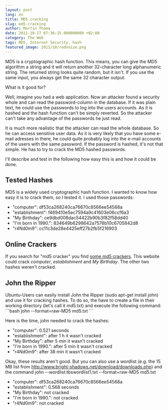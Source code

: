 ```yaml
---
layout: post
lang: en
title: MD5 cracking
slug: md5-cracking
author: Martin Thoma
date: 2011-10-17 07:36:15.000000000 +02:00
category: The Web
tags: MD5, Internet Security, hash
featured_image: 2011/10/rednoize.png
---
```

MD5 is a cryptographic hash function. This means, you can give the MD5
algorithm a string and it will return another 32-character long alphanumeric
string. The returned string looks quite random, but it isn't. If you use the
same input, you always get the same 32 character output.

What is it good for?

Well, imagine you had a web application. Now an attacker found a security whole
and can read the password-column in the database. If it was plain text, he
could use the passwords to log into the users accounts. As it is hashed and the
hash function can't be simply reverted. So the attacker can't take any
advantage of the passwords he just read.

It is much more realistic that the attacker can read the whole database. So he
can access sensitive user data. As it is very likely that you have some e-mail
adresses in there, he could quite probably log into the e-mail accounts of the
users with the same password. If the password is hashed, it's not that simple.
He has to try to crack the MD5 hashed passwords.

I'll describe and test in the following how easy this is and how it could be
done.

## Tested Hashes
MD5 is a widely used cryptographic hash function. I wanted to know how easy it
is to crack them, so I tested it. I used those passwords:

<ul>
<li>"computer": df53ca268240ca76670c8566ee54568a</li>
<li>"establishment": f469410e5ec7594a9c41603e06ccf6a3</li>
<li>"My Birthday": ce9dbd008dac54422b90b3f82f58dd40</li>
<li>"I'm born in 1990.": 834649b6298642a7576b10c6705842d8</li>
<li>"r4Nd0m9": cc11c3de28e4425eff27b2fb5f216903</li>
</ul>

<h2>Online Crackers</h2>
If you search for "md5 cracker" you find <a href="http://md5cracker.org/" rel="nofollow">some md5 crackers</a>.
This website could crack <em>computer</em>, <em>establishment</em> and <em>My Birthday</em>.
The other two hashes weren't cracked.

<h2>John the Ripper</h2>
Ubuntu-Users can easily install John the Ripper (sudo apt-get install john) and use it for cracking hashes. To do so, the have to create a file in their working directory (let's call it md5.txt) and execute the following command:
```bash
john --format=raw-MD5 md5.txt
```

Here is the time, john needed to crack the hashes:
<ul>
<li>"computer": 0.521 seconds</li>
<li>"establishment": after 1 h it wasn't cracked</li>
<li>"My Birthday": after 5 min it wasn't cracked</li>
<li>"I'm born in 1990.": after 5 min it wasn't cracked</li>
<li>"r4Nd0m9": after 38 min it wasn't cracked</li>
</ul>

Okay, these results aren't good. But you can also use a wordlist (e.g. the 15 MB list from http://www.bright-shadows.net/download/downloads.php) and the command
john --wordlist:tbswordlist1.txt --format=raw-MD5 md5.txt
<ul>
<li>"computer": df53ca268240ca76670c8566ee54568a</li>
<li>"establishment": 0.568 seconds</li>
<li>"My Birthday": not cracked</li>
<li>"I'm born in 1990.": not cracked</li>
<li>"r4Nd0m9": not cracked</li>
</ul>
